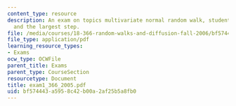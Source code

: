 ```yaml
---
content_type: resource
description: An exam on topics multivariate normal random walk, student random walk,
  and the largest step.
file: /media/courses/18-366-random-walks-and-diffusion-fall-2006/bf574443a5958c42b00a2af25b5a8fb0_exam1_366_2005.pdf
file_type: application/pdf
learning_resource_types:
- Exams
ocw_type: OCWFile
parent_title: Exams
parent_type: CourseSection
resourcetype: Document
title: exam1_366_2005.pdf
uid: bf574443-a595-8c42-b00a-2af25b5a8fb0
---
```

